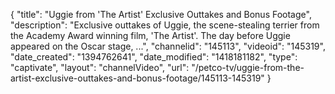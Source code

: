 {
    "title": "Uggie from 'The Artist' Exclusive Outtakes and Bonus Footage",
    "description": "Exclusive outtakes of Uggie, the scene-stealing terrier from the Academy Award winning film, 'The Artist'. The day before Uggie appeared on the Oscar stage, ...",
    "channelid": "145113",
    "videoid": "145319",
    "date_created": "1394762641",
    "date_modified": "1418181182",
    "type": "captivate",
    "layout": "channelVideo",
    "url": "\/petco-tv\/uggie-from-the-artist-exclusive-outtakes-and-bonus-footage\/145113-145319"
}